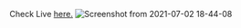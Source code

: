 Check Live <a href="https://suubh.github.io/MLH-INIT/Two-Player-Game/index.html">here.</a>
![Screenshot from 2021-07-02 18-44-08](https://user-images.githubusercontent.com/47265493/124280029-d06e4700-db65-11eb-9e98-dc5dc2cbd1ca.png)
